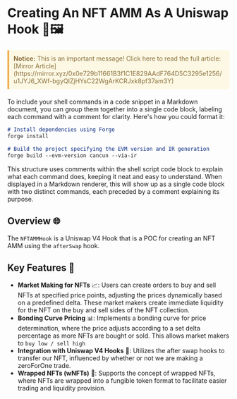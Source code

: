 
# Creating An NFT AMM As A Uniswap Hook 🦄🖼️
<blockquote style="border-left: 4px solid #f0ad4e; background-color: #fcf8e3; padding: 10px; margin: 20px 0; color: #8a6d3b;">
<strong>Notice:</strong> This is an important message! Click here to read the full article: [Mirror Article](https://mirror.xyz/0x0e729b11661B3f1C1E829AAdF764D5C3295e1256/u1JYJ6_XWf-bgyQIZjHYsC22WgArKCRJxk8pf37am3Y)
</blockquote>

To include your shell commands in a code snippet in a Markdown document, you can group them together into a single code block, labeling each command with a comment for clarity. Here's how you could format it:

```markdown
# Install dependencies using Forge
forge install

# Build the project specifying the EVM version and IR generation
forge build --evm-version cancun --via-ir
```


This structure uses comments within the shell script code block to explain what each command does, keeping it neat and easy to understand. When displayed in a Markdown renderer, this will show up as a single code block with two distinct commands, each preceded by a comment explaining its purpose.

## Overview 🌐
The `NFTAMMHook` is a Uniswap V4 Hook that is a POC for creating an NFT AMM using the `afterSwap` hook.
## Key Features 🌟

- **Market Making for NFTs** 📈: Users can create orders to buy and sell NFTs at specified price points, adjusting the prices dynamically based on a predefined delta. These market makers create immediate liquidity for the NFT on the buy and sell sides of the NFT collection.
- **Bonding Curve Pricing** 📊: Implements a bonding curve for price determination, where the price adjusts according to a set delta percentage as more NFTs are bought or sold. This allows market makers to `buy low / sell high`
- **Integration with Uniswap V4 Hooks** 🔗: Utilizes the after swap hooks to transfer our NFT, influenced by whether or not we are making a zeroForOne trade.  
- **Wrapped NFTs (wNFTs)** 🎁: Supports the concept of wrapped NFTs, where NFTs are wrapped into a fungible token format to facilitate easier trading and liquidity provision.

